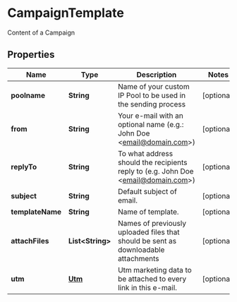 

# CampaignTemplate

Content of a Campaign

## Properties

Name | Type | Description | Notes
------------ | ------------- | ------------- | -------------
**poolname** | **String** | Name of your custom IP Pool to be used in the sending process |  [optional]
**from** | **String** | Your e-mail with an optional name (e.g.: John Doe &lt;email@domain.com&gt;) |  [optional]
**replyTo** | **String** | To what address should the recipients reply to (e.g. John Doe &lt;email@domain.com&gt;) |  [optional]
**subject** | **String** | Default subject of email. |  [optional]
**templateName** | **String** | Name of template. |  [optional]
**attachFiles** | **List&lt;String&gt;** | Names of previously uploaded files that should be sent as downloadable attachments |  [optional]
**utm** | [**Utm**](Utm.md) | Utm marketing data to be attached to every link in this e-mail. |  [optional]



